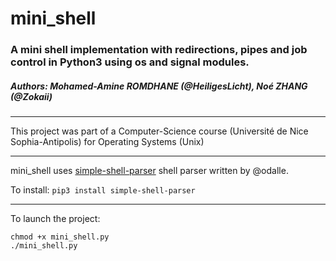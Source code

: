 # mini_shell
### A mini shell implementation with redirections, pipes and job control in Python3 using os and signal modules.
##### Authors: Mohamed-Amine ROMDHANE (@HeiligesLicht), Noé ZHANG (@Zokaii)
______

This project was part of a Computer-Science course (Université de Nice Sophia-Antipolis) for Operating Systems (Unix)

_____

mini_shell uses [simple-shell-parser](https://github.com/ntoronto/pict3d) shell parser written by @odalle.

To install:
`pip3 install simple-shell-parser`

_____

To launch the project:
```
chmod +x mini_shell.py
./mini_shell.py
```
